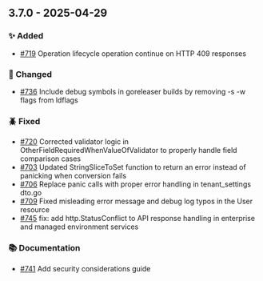 ## 3.7.0 - 2025-04-29

### ✨ Added

* [#719](https://github.com/microsoft/terraform-provider-power-platform/issues/719) Operation lifecycle operation continue on HTTP 409 responses

### 💫 Changed

* [#736](https://github.com/microsoft/terraform-provider-power-platform/issues/736) Include debug symbols in goreleaser builds by removing -s -w flags from ldflags

### 🪲 Fixed

* [#720](https://github.com/microsoft/terraform-provider-power-platform/issues/720) Corrected validator logic in OtherFieldRequiredWhenValueOfValidator to properly handle field comparison cases
* [#703](https://github.com/microsoft/terraform-provider-power-platform/issues/703) Updated StringSliceToSet function to return an error instead of panicking when conversion fails
* [#706](https://github.com/microsoft/terraform-provider-power-platform/issues/706) Replace panic calls with proper error handling in tenant_settings dto.go
* [#709](https://github.com/microsoft/terraform-provider-power-platform/issues/709) Fixed misleading error message and debug log typos in the User resource
* [#745](https://github.com/microsoft/terraform-provider-power-platform/issues/745) fix: add http.StatusConflict to API response handling in enterprise and managed environment services

### 📚 Documentation

* [#741](https://github.com/microsoft/terraform-provider-power-platform/issues/741) Add security considerations guide
